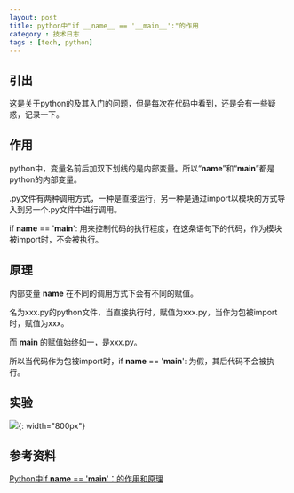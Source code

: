 ```yaml
---
layout: post
title: python中"if __name__ == '__main__':"的作用
category : 技术日志
tags : [tech, python]
---
```



## 引出

这是关于python的及其入门的问题，但是每次在代码中看到，还是会有一些疑惑，记录一下。

## 作用

python中，变量名前后加双下划线的是内部变量。所以“__name__”和“__main__”都是python的内部变量。

.py文件有两种调用方式，一种是直接运行，另一种是通过import以模块的方式导入到另一个.py文件中进行调用。

if __name__ == '__main__': 用来控制代码的执行程度，在这条语句下的代码，作为模块被import时，不会被执行。

## 原理

内部变量 __name__ 在不同的调用方式下会有不同的赋值。

名为xxx.py的python文件，当直接执行时，赋值为xxx.py，当作为包被import时，赋值为xxx。

而 __main__ 的赋值始终如一，是xxx.py。

所以当代码作为包被import时，if __name__ == '__main__': 为假，其后代码不会被执行。

## 实验

![](   https://themeiwu.com/img/tech/tech20200109.PNG){: width="800px"}

## 参考资料

[Python中if __name__ == '__main__'：的作用和原理](https://blog.csdn.net/heqiang525/article/details/89879056)
